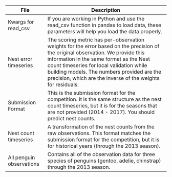 | File                     | Description                                                                                                                                                                                                                                                                                                                          |
|--------------------------|--------------------------------------------------------------------------------------------------------------------------------------------------------------------------------------------------------------------------------------------------------------------------------------------------------------------------------------|
| Kwargs for read_csv      | If you are working in Python and use the read_csv function in pandas to load data, these parameters will help you load the data properly.                                                                                                                                                                                            |
| Nest error timeseries    | The scoring metric has per-observation weights for the error based on the precision of the original observation. We provide this information in the same format as the Nest count timeseries for local validation while building models. The numbers provided are the precision, which are the inverse of the weights for residuals. |
| Submission Format        | This is the submission format for the competition. It is the same structure as the nest count timeseries, but it is for the seasons that are not provided (2014 - 2017). You should predict nest counts.                                                                                                                             |
| Nest count timeseries    | A transformation of the nest counts from the raw observations. This format matches the submission format for the competition, but it is for historical years (through the 2013 season).                                                                                                                                              |
| All penguin observations | Contains all of the observation data for three species of penguins (gentoo, adelie, chinstrap) through the 2013 season.                                                                                                                                                                                                              |
